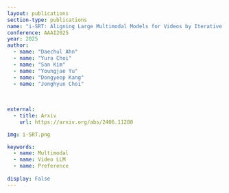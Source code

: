 ```yaml
---
layout: publications
section-type: publications
name: "i-SRT: Aligning Large Multimodal Models for Videos by Iterative Self-Retrospective Judgment"
conference: AAAI2025
year: 2025
author:
  - name: "Daechul Ahn"
  - name: "Yura Choi"
  - name: "San Kim"
  - name: "Youngjae Yu"
  - name: "Dongyeop Kang"
  - name: "Jonghyun Choi"
  
  
  
external:
  - title: Arxiv
    url: https://arxiv.org/abs/2406.11280

img: i-SRT.png

keywords:
  - name: Multimodal
  - name: Video LLM
  - name: Preference
  
display: False
---
```

